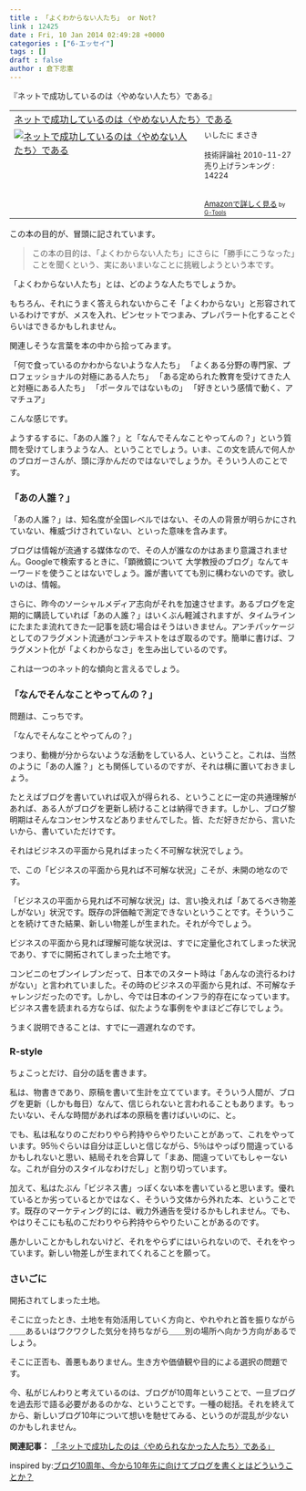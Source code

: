 ```yaml
---
title : 「よくわからない人たち」 or Not?
link : 12425
date : Fri, 10 Jan 2014 02:49:28 +0000
categories : ["6-エッセイ"]
tags : []
draft : false
author : 倉下忠憲
---
```


『ネットで成功しているのは〈やめない人たち〉である』

<table  border="0" cellpadding="5"><tr><td colspan="2"><a href="http://www.amazon.co.jp/%E3%83%8D%E3%83%83%E3%83%88%E3%81%A7%E6%88%90%E5%8A%9F%E3%81%97%E3%81%A6%E3%81%84%E3%82%8B%E3%81%AE%E3%81%AF%E3%80%88%E3%82%84%E3%82%81%E3%81%AA%E3%81%84%E4%BA%BA%E3%81%9F%E3%81%A1%E3%80%89%E3%81%A7%E3%81%82%E3%82%8B-%E3%81%84%E3%81%97%E3%81%9F%E3%81%AB-%E3%81%BE%E3%81%95%E3%81%8D/dp/4774144681%3FSubscriptionId%3D15SMZCTB9V8NGR2TW082%26tag%3Drashita1000-22%26linkCode%3Dxm2%26camp%3D2025%26creative%3D165953%26creativeASIN%3D4774144681" target="_top">ネットで成功しているのは〈やめない人たち〉である</a><img src="http://www.assoc-amazon.jp/e/ir?t=rashita1000-22&l=ur2&o=9" width="1" height="1" style="border: none;" alt="" /></td></tr><tr><td valign="top"><a href="http://www.amazon.co.jp/%E3%83%8D%E3%83%83%E3%83%88%E3%81%A7%E6%88%90%E5%8A%9F%E3%81%97%E3%81%A6%E3%81%84%E3%82%8B%E3%81%AE%E3%81%AF%E3%80%88%E3%82%84%E3%82%81%E3%81%AA%E3%81%84%E4%BA%BA%E3%81%9F%E3%81%A1%E3%80%89%E3%81%A7%E3%81%82%E3%82%8B-%E3%81%84%E3%81%97%E3%81%9F%E3%81%AB-%E3%81%BE%E3%81%95%E3%81%8D/dp/4774144681%3FSubscriptionId%3D15SMZCTB9V8NGR2TW082%26tag%3Drashita1000-22%26linkCode%3Dxm2%26camp%3D2025%26creative%3D165953%26creativeASIN%3D4774144681" target="_top"><img src="http://ecx.images-amazon.com/images/I/41ao3dJWXnL._SL160_.jpg" border="0" alt="ネットで成功しているのは〈やめない人たち〉である" /></a></td><td valign="top"><font size="-1">いしたに まさき <br /><br />技術評論社  2010-11-27<br />売り上げランキング : 14224<br /><br /><br /><a href="http://www.amazon.co.jp/%E3%83%8D%E3%83%83%E3%83%88%E3%81%A7%E6%88%90%E5%8A%9F%E3%81%97%E3%81%A6%E3%81%84%E3%82%8B%E3%81%AE%E3%81%AF%E3%80%88%E3%82%84%E3%82%81%E3%81%AA%E3%81%84%E4%BA%BA%E3%81%9F%E3%81%A1%E3%80%89%E3%81%A7%E3%81%82%E3%82%8B-%E3%81%84%E3%81%97%E3%81%9F%E3%81%AB-%E3%81%BE%E3%81%95%E3%81%8D/dp/4774144681%3FSubscriptionId%3D15SMZCTB9V8NGR2TW082%26tag%3Drashita1000-22%26linkCode%3Dxm2%26camp%3D2025%26creative%3D165953%26creativeASIN%3D4774144681" target="_top">Amazonで詳しく見る</a></font><font size="-2"> by <a href="http://www.goodpic.com/mt/aws/index.html" >G-Tools</a></font></td></tr></table>

この本の目的が、冒頭に記されています。

<blockquote>
この本の目的は、「よくわからない人たち」にさらに「勝手にこうなった」ことを聞くという、実にあいまいなことに挑戦しようという本です。
</blockquote>

「よくわからない人たち」とは、どのような人たちでしょうか。

もちろん、それにうまく答えられないからこそ「よくわからない」と形容されているわけですが、メスを入れ、ピンセットでつまみ、プレパラート化することぐらいはできるかもしれません。

関連しそうな言葉を本の中から拾ってみます。

「何で食っているのかわからないような人たち」
「よくある分野の専門家、プロフェッショナルの対極にある人たち」
「ある定められた教育を受けてきた人と対極にある人たち」
「ポータルではないもの」
「好きという感情で動く、アマチュア」

こんな感じです。

ようするするに、「あの人誰？」と「なんでそんなことやってんの？」という質問を受けてしまうような人、ということでしょう。いま、この文を読んで何人かのブロガーさんが、頭に浮かんだのではないでしょうか。そういう人のことです。

<H3>「あの人誰？」</H3>「あの人誰？」は、知名度が全国レベルではない、その人の背景が明らかにされていない、権威づけされていない、といった意味を含みます。

ブログは情報が流通する媒体なので、その人が誰なのかはあまり意識されません。Googleで検索するときに、「顕微鏡について 大学教授のブログ」なんてキーワードを使うことはないでしょう。誰が書いてても別に構わないのです。欲しいのは、情報。

さらに、昨今のソーシャルメディア志向がそれを加速させます。あるブログを定期的に購読していれば「あの人誰？」はいくぶん軽減されますが、タイムラインにたまたま流れてきた一記事を読む場合はそうはいきません。アンチパッケージとしてのフラグメント流通がコンテキストをはぎ取るのです。簡単に書けば、フラグメント化が「よくわからなさ」を生み出しているのです。

これは一つのネット的な傾向と言えるでしょう。
<H3>「なんでそんなことやってんの？」</H3>問題は、こっちです。

「なんでそんなことやってんの？」

つまり、動機が分からないような活動をしている人、ということ。これは、当然のように「あの人誰？」とも関係しているのですが、それは横に置いておきましょう。

たとえばブログを書いていれば収入が得られる、ということに一定の共通理解があれば、ある人がブログを更新し続けることは納得できます。しかし、ブログ黎明期はそんなコンセンサスなどありませんでした。皆、ただ好きだから、言いたいから、書いていただけです。

それはビジネスの平面から見ればまったく不可解な状況でしょう。

で、この「ビジネスの平面から見れば不可解な状況」こそが、未開の地なのです。

「ビジネスの平面から見れば不可解な状況」は、言い換えれば「あてるべき物差しがない」状況です。既存の評価軸で測定できないということです。そういうことを続けてきた結果、新しい物差しが生まれた。それが今でしょう。

ビジネスの平面から見れば理解可能な状況は、すでに定量化されてしまった状況であり、すでに開拓されてしまった土地です。

コンビニのセブンイレブンだって、日本でのスタート時は「あんなの流行るわけがない」と言われていました。その時のビジネスの平面から見れば、不可解なチャレンジだったのです。しかし、今では日本のインフラ的存在になっています。ビジネス書を読まれる方ならば、似たような事例をやまほどご存じでしょう。

うまく説明できることは、すでに一週遅れなのです。

<H3>R-style</H3>ちょこっとだけ、自分の話を書きます。

私は、物書きであり、原稿を書いて生計を立てています。そういう人間が、ブログを更新（しかも毎日）なんて、信じられないと言われることもあります。もったいない、そんな時間があれば本の原稿を書けばいいのに、と。

でも、私は私なりのこだわりやら矜持やらやりたいことがあって、これをやっています。95％ぐらいは自分は正しいと信じながら、5％はやっぱり間違っているかもしれないと思い、結局それを合算して「まあ、間違っていてもしゃーないな。これが自分のスタイルなわけだし」と割り切っています。

加えて、私はたぶん「ビジネス書」っぽくない本を書いていると思います。優れているとか劣っているとかではなく、そういう文体から外れた本、ということです。既存のマーケティング的には、戦力外通告を受けるかもしれません。でも、やはりそこにも私のこだわりやら矜持やらやりたいことがあるのです。

愚かしいことかもしれないけど、それをやらずにはいられないので、それをやっています。新しい物差しが生まれてくれることを願って。

<H3>さいごに</H3>開拓されてしまった土地。

そこに立ったとき、土地を有効活用していく方向と、やれやれと首を振りながら＿＿あるいはワクワクした気分を持ちながら＿＿別の場所へ向かう方向があるでしょう。

そこに正否も、善悪もありません。生き方や価値観や目的による選択の問題です。

今、私がじんわりと考えているのは、ブログが10周年ということで、一旦ブログを過去形で語る必要があるのかな、ということです。一種の総括。それを終えてから、新しいブログ10年について想いを馳せてみる、というのが混乱が少ないのかもしれません。

<strong>関連記事：</strong>
<a href="https://rashita.net/blog/?p=12416" target="_blank">「ネットで成功したのは〈やめられなかった人たち〉である」</a>

inspired by:<a href="http://mitaimon.cocolog-nifty.com/blog/2014/01/blog10years.html" target="_blank">ブログ10周年、今から10年先に向けてブログを書くとはどういうことか？</a>
